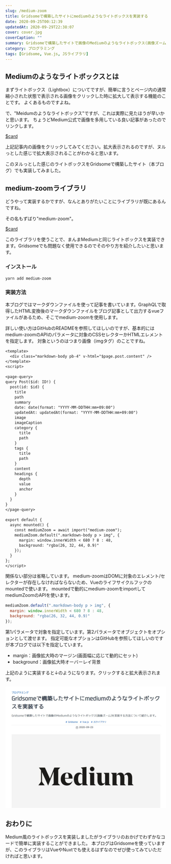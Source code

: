 ```yaml
---
slug: /medium-zoom
title: Gridsomeで構築したサイトにmediumのようなライトボックスを実装する
date: 2020-09-25T00:12:39
updatedAt: 2020-09-29T22:38:07
cover: cover.jpg
coverCaption: ""
summary: Gridsomeで構築したサイトで画像のMediumのようなライトボックス(画像ズーム)を実装する方法について紹介します。
category: プログラミング
tags: [Gridsome, Vue.js, JSライブラリ]
---
```


## Mediumのようなライトボックスとは

まずライトボックス（Lightbox）についてですが、簡単に言うとページ内の通常縮小された状態で表示される画像をクリックした時に拡大して表示する機能のことです。
よくあるものですよね。

で、"Meidumのようなライトボックス"ですが、これは実際に見たほうが早いかと思います。
ちょうどMedium公式で画像を多用している良い記事があったのでリンクします。

[$card](https://medium.com/for-shirusu/tips-and-tricks-for-posting-photos-and-images-on-medium-6800b157b5a2)

上記記事内の画像をクリックしてみてください。拡大表示されるのですが、ヌルっとした感じで拡大表示されることがわかると思います。

このヌルっとした感じのライトボックスをGridsomeで構築したサイト（本ブログ）でも実装してみました。

## medium-zoomライブラリ

どうやって実装するかですが、なんとありがたいことにライブラリが既にあるんですね。

その名もずばり"medium-zoom"。

[$card](https://github.com/francoischalifour/medium-zoom)

このライブラリを使うことで、まんまMediumと同じライトボックスを実装できます。Gridsomeでも問題なく使用できるのでそのやり方を紹介したいと思います。

### インストール

```bash
yarn add medium-zoom
```

### 実装方法

本ブログではマークダウンファイルを使って記事を書いています。GraphQLで取得したHTML変換後のマークダウンファイルをブログ記事として出力するvueファイルがあるため、そこでmedium-zoomを使用します。

詳しい使い方はGitHubのREADMEを参照してほしいのですが、基本的にはmedium-zoomのAPIのパラメータに対象のCSSセレクターかHTMLエレメントを指定します。
対象というのはつまり画像（imgタグ）のことですね。

```markup
<template>
  <div class="markdown-body pb-4" v-html="$page.post.content" />
</template>
<script>

<page-query>
query Post($id: ID!) {
  post(id: $id) {
    title
    path
    summary
    date: date(format: "YYYY-MM-DDTHH:mm+09:00")
    updatedAt: updatedAt(format: "YYYY-MM-DDTHH:mm+09:00")
    image
    imageCaption
    category {
      title
      path
    }
    tags {
      title
      path
    }
    content
    headings {
      depth
      value
      anchor
    }
  }
}
</page-query>

export default {
  async mounted() {
    const mediumZoom = await import("medium-zoom");
    mediumZoom.default(".markdown-body p > img", {
      margin: window.innerWidth < 680 ? 8 : 48,
      background: "rgba(26, 32, 44, 0.9)"
    });
  }
};
</script>
```

関係ない部分は省略しています。
medium-zoomはDOMに対象のエレメント/セレクターが存在しなければならないため、Vueのライフサイクルフックのmountedで使います。
mountedで動的にmedium-zoomをimportしてmediumZoomのAPIを使います。

```js
mediumZoom.default(".markdown-body p > img", {
  margin: window.innerWidth < 680 ? 8 : 48,
  background: "rgba(26, 32, 44, 0.9)"
});
```

第1パラメータで対象を指定しています。第2パラメータでオブジェクトをオプションとして渡せます。
指定可能なオプションはGitHubを参照してほしいのですが本ブログでは以下を指定しています。

- margin：画像拡大時のマージン(画面幅に応じて動的にセット)
- background：画像拡大時オーバーレイ背景

上記のように実装すると↓のようになります。クリックすると拡大表示されます。

![サンプル](./medium-zoom-sample.jpg)

## おわりに

Medium風のライトボックスを実装しましたがライブラリのおかげでわずかなコードで簡単に実装することができました。
本ブログはGridsomeを使っていますが、このライブラリはVueやNuxtでも使えるはずなのでぜび使ってみていただければと思います。